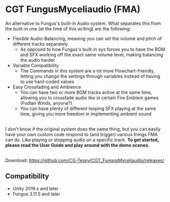 # CGT FungusMyceliaudio (FMA)

An alternative to Fungus's built-in Audio system. What separates this from the built-in one (at the time of this writing) are the following:

* Flexible Audio-Balancing, meaning you can set the volume and pitch of different tracks separately
  * As opposed to how Fungus's built-in sys forces you to have the BGM and SFX working off the exact same volume level, making balancing the audio harder
* Variable Compatibility
  * The Commands in this system are a lot more Flowchart-friendly, letting you change the settings through variables instead of having to use hard-coded values
* Easy Crossfading and Ambience
  * You can have two or more BGM tracks active at the same time, allowing you to crossfade audio like in certain Fire Emblem games (Fodlan Winds, anyone?)
  * You can have plenty of different looping SFX playing at the same time, giving you more freedom in implementing ambient sound

<br>I don't know if the original system does the same thing, but you can easily have your own custom code respond to (and trigger) various things FMA can do. Like playing or stopping audio on a specific track. **To get started, please read the User Guide and play around with the demo scenes.**

<br>Download: https://github.com/CG-Tespy/CGT_FungusMyceliaudio/releases/

## Compatibility
* Unity 2019.x and later
* Fungus 3.11.5 and later
